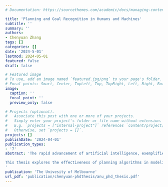 ```yaml
---
# Documentation: https://sourcethemes.com/academic/docs/managing-content/

title: 'Planning and Goal Recognition in Humans and Machines'
subtitle: ''
summary: ''
authors:
- Chenyuan Zhang
tags: []
categories: []
date: '2024-5-01'
lastmod: 2024-05-01
featured: false
draft: false

# Featured image
# To use, add an image named `featured.jpg/png` to your page's folder.
# Focal points: Smart, Center, TopLeft, Top, TopRight, Left, Right, BottomLeft, Bottom, BottomRight.
image:
  caption: ''
  focal_point: ''
  preview_only: false

# Projects (optional).
#   Associate this post with one or more of your projects.
#   Simply enter your project's folder or file name without extension.
#   E.g. `projects = ["internal-project"]` references `content/project/deep-learning/index.md`.
#   Otherwise, set `projects = []`.
projects: []
publishDate: '2024-04-01'
publication_types:
- '7'
abstract: 'The rapid advancement of artificial intelligence, exemplified by systems such as AlphaGo and large language models, has great potential to contribute to the development of human-like intelligence. However, fundamental differences exist between the underlying mechanisms of these systems and those of biological organisms. For instance, humans can achieve impressive performance with limited data and computing resources, while existing algorithms often require significant amounts of data and computing power for real-time operations. One of the reasons for this disparity is the human ability to plan in a model-based sense, making computational models that can capture human planning behavior valuable to bridge the gap between existing AI systems and human-like intelligence.

This thesis explores the effectiveness of planning algorithms in modeling human behavior. Existing literature often overlooks timing information, and I develop a novel tree-based model that aims to capture both human action selection and human reaction times. The thesis also introduces a timing-sensitive goal recognition framework that incorporates timing information, and uses this framework to model human goal inference. My findings indicate that a Bayesian framework that incorporates a prior based on goal difficulty and a likelihood derived from an online planner accurately predicts human goal inference. This thesis underscores the promise of planning algorithms in mimicking human behavior and their utility in human-robot collaborations. More generally, it suggests that planning algorithms have an important role to play in advancing human-like intelligence.
'
publication: 'The Univesity of Melbourne'
url_pdf: 'publication/chenyuan-phdthesis/anu_phd_thesis.pdf'
---
```

